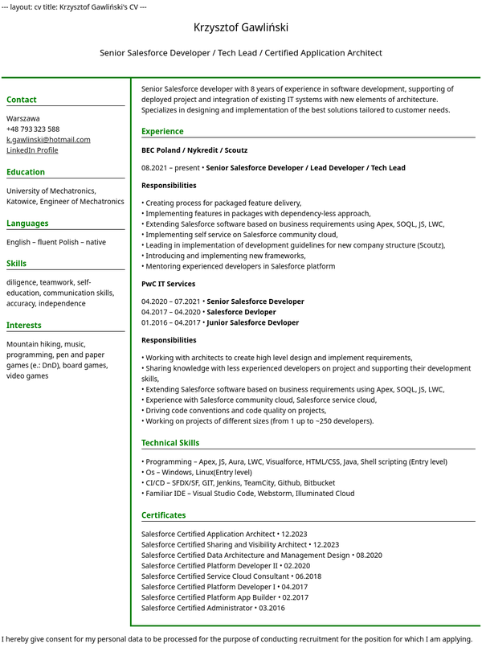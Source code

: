 <!DOCTYPE html>
<title>Resume</title>
<meta name="viewport" content="width=device-width, initial-scale=1">
<link rel="stylesheet" href="https://cdn.jsdelivr.net/gh/casualwriter/casual-markdown/dist/casual-markdown.css">
<script src="https://cdn.jsdelivr.net/gh/casualwriter/casual-markdown/dist/casual-markdown.js"></script>

<style>
  body { line-height:1.5; margin:auto; padding:3px; max-width:1024px; FONT-FAMILY:"Segoe UI",ARIAL; background-color: white; color: black}
  h1  { font-size:110%; color: green; font-weight: bold; border-bottom: 1px solid black}
  h2  { border-bottom:1px solid grey;}
</style>
<body onload="document.body.innerHTML=md.html(document.body.innerHTML); document.body.style.display='block';">
<!--======= COPY ABOVE CODE AS HEADER, THEN FOLLOW WITH RESUME CONTENT IN MARKDOWN FORMAT =========-->
---
layout: cv
title: Krzysztof Gawliński's CV
---

<style>
.topLine {border-top: 3px solid green}
.topDiv {display: grid;justify-content: center; padding: 15px}
.leftDiv {padding: 10px; border-right: 3px solid green}
.rightDiv {padding: 10px; padding-left: 20px; border-bottom: 3px solid green}
</style>

<div id="dvContainer" style="page-break-inside: avoid;">
<div class="topDiv">
<div style="display: grid;justify-content: center;font-size:150%;">
Krzysztof Gawliński
</div></br><div style="display: grid;justify-content: center;font-size:120%">Senior Salesforce Developer / Tech Lead / Certified Application Architect</div></br>
</div>
<div style="display: flex;justify-content: space-around;">
<div class="topLine leftDiv">
<h1>Contact</h1>

Warszawa</br>
+48 793 323 588</br>
k.gawlinski@hotmail.com</br>
<a href="https://www.linkedin.com/in/krzysztof-gawlinski-salesforce-dev/">LinkedIn Profile</a></br>

<h1>Education</h1>

University of Mechatronics, Katowice,
Engineer of Mechatronics

<h1>Languages</h1>

English – fluent 
Polish – native 

<h1>Skills</h1>

diligence, teamwork, self-education, communication skills, accuracy, independence</br>

<h1>Interests</h1>

Mountain hiking, music, programming, pen and paper games (e.: DnD), board games, video games</br>
</div>
<div class="topLine rightDiv">
Senior Salesforce developer with 8 years of experience in software development, supporting of deployed project and integration of existing IT systems with new elements of architecture. Specializes in designing and implementation of the best solutions tailored to customer needs.</br>

<h1>Experience</h1>

<b>BEC Poland / Nykredit / Scoutz</b></br>

 08.2021 – present • <b>Senior Salesforce Developer / Lead Developer / Tech Lead</b></br>

<b>Responsibilities</b>

• Creating process for packaged feature delivery,</br>
• Implementing features in packages with dependency-less approach,</br>
• Extending Salesforce software based on business requirements using Apex, SOQL, JS, LWC,</br>
• Implementing self service on Salesforce community cloud,</br>
• Leading in implementation of development guidelines for new company structure (Scoutz),</br>
• Introducing and implementing new frameworks,</br>
• Mentoring experienced developers in Salesforce platform</br>

<b>PwC IT Services</b>

 04.2020 – 07.2021 • <b>Senior Salesforce Developer</b></br>
 04.2017 – 04.2020 • <b>Salesforce Devloper</b></br>
 01.2016 – 04.2017 • <b>Junior Salesforce Devloper</b></br>

<b>Responsibilities</b>

• Working with architects to create high level design and implement requirements,</br>
• Sharing knowledge with less experienced developers on project and supporting their development skills,</br>
• Extending Salesforce software based on business requirements using Apex, SOQL, JS, LWC,</br>
• Experience with Salesforce community cloud, Salesforce service cloud,</br>
• Driving code conventions and code quality on projects,</br>
• Working on projects of different sizes (from 1 up to ~250 developers).</br>

<h1>Technical Skills</h1>

• Programming – Apex, JS, Aura, LWC, Visualforce, HTML/CSS, Java, Shell scripting (Entry level)</br>
• Os – Windows, Linux(Entry level)</br>
• CI/CD – SFDX/SF, GIT, Jenkins, TeamCity, Github, Bitbucket</br>
• Familiar IDE – Visual Studio Code, Webstorm, Illuminated Cloud</br>

<h1>Certificates</h1>

Salesforce Certified Application Architect • 12.2023</br>
Salesforce Certified Sharing and Visibility Architect • 12.2023</br>
Salesforce Certified Data Architecture and Management Design • 08.2020</br>
Salesforce Certified Platform Developer II • 02.2020</br>
Salesforce Certified Service Cloud Consultant • 06.2018</br>
Salesforce Certified Platform Developer I • 04.2017</br>
Salesforce Certified Platform App Builder • 02.2017</br>
Salesforce Certified Administrator • 03.2016</br>
</div>
</div>
</div>
<footer>
<p>I hereby give consent for my personal data to be processed for the purpose of conducting recruitment for the position for which I am applying.</p>
</footer>